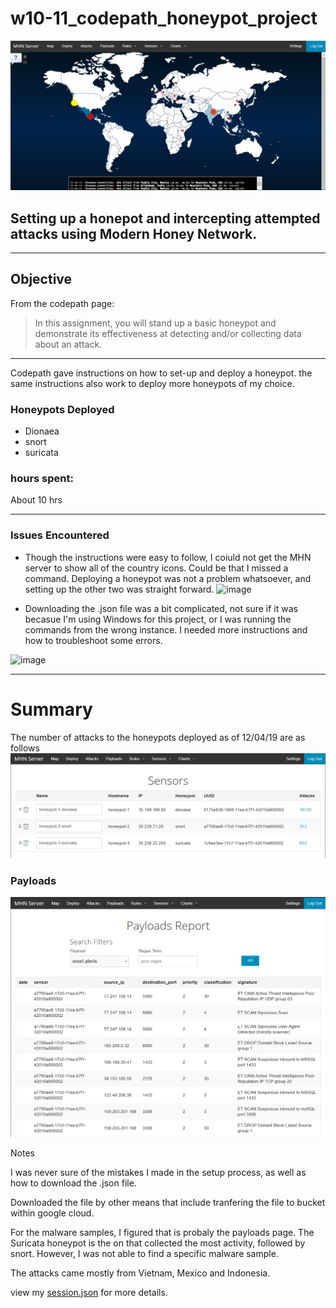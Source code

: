 # w10-11_codepath_honeypot_project
![gif](mhn_project_honeypots/honeypot_maps.gif)

## Setting up a honepot and intercepting attempted attacks using Modern Honey Network.

<hr>

## Objective
From the codepath page:

> In this assignment, you will stand up a basic honeypot and demonstrate its effectiveness at detecting and/or collecting data about an attack. 
<hr>

Codepath gave instructions on how to set-up and deploy a honeypot. the same instructions also work to deploy more honeypots of my choice. 

### Honeypots Deployed

* Dionaea
* snort
* suricata


### hours spent:
  About 10 hrs


<hr>


<b><h3>Issues Encountered</h3></b>
* Though the instructions were easy to follow, I coiuld not get the MHN server to show all of the country icons. Could be that I missed a command. Deploying a honeypot was not a problem whatsoever, and setting up the other two was straight forward.
![image](https://user-images.githubusercontent.com/42822276/70299097-c37e4b80-17a8-11ea-9b75-469201c56839.png)

* Downloading the .json file was a bit complicated, not sure if it was becasue I'm using Windows for this project, or I was running the commands from the wrong instance. I needed more instructions and how to troubleshoot some errors.  

![image](https://user-images.githubusercontent.com/42822276/70299407-b01fb000-17a9-11ea-8a2d-40ad15893033.png)

<hr>

# Summary

The number of attacks to the honeypots deployed as of 12/04/19 are as follows
![image](mhn_project_honeypots/attacks.PNG)

### Payloads 

![image](mhn_project_honeypots/payloads.PNG)

Notes

I was never sure of the mistakes I made in the setup process, as well as how to download the .json file.


Downloaded the file by other means that include tranfering the file to bucket within google cloud.


For the malware samples, I figured that is probaly the payloads page. The Suricata honeypot is the on that collected the most activity, followed by snort. However, I was not able to find a specific malware sample.


The attacks came mostly from Vietnam, Mexico and Indonesia.

view my  [session.json](https://github.com/jacobfccrs/w10-11_codepath_honeypot_project/blob/master/session.json ".json file") for more details.
